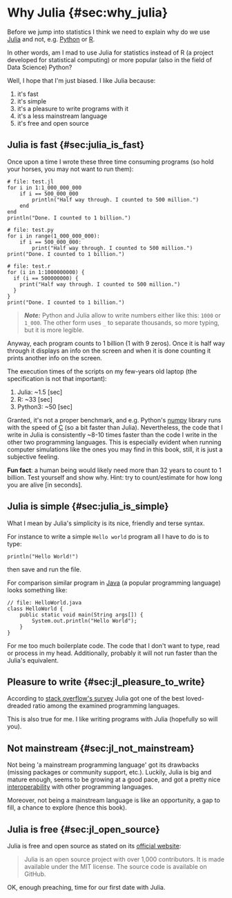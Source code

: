 # Why Julia {#sec:why_julia}

Before we jump into statistics I think we need to explain why do we use
[Julia](https://julialang.org/) and not, e.g. [Python](https://www.python.org/)
or [R](https://www.r-project.org/).

In other words, am I mad to use Julia for statistics instead of R (a project
developed for statistical computing) or more popular (also in the field of Data
Science) Python?

Well, I hope that I'm just biased. I like Julia because:

1. it's fast
2. it's simple
3. it's a pleasure to write programs with it
4. it's a less mainstream language
5. it's free and open source

## Julia is fast {#sec:julia_is_fast}

Once upon a time I wrote these three time consuming programs (so hold your
horses, you may not want to run them):

```
# file: test.jl
for i in 1:1_000_000_000
	if i == 500_000_000
		println("Half way through. I counted to 500 million.")
	end
end
println("Done. I counted to 1 billion.")
```

```
# file: test.py
for i in range(1_000_000_000):
	if i == 500_000_000:
		print("Half way through. I counted to 500 million.")
print("Done. I counted to 1 billion.")
```

```
# file: test.r
for (i in 1:1000000000) {
  if (i == 500000000) {
    print("Half way through. I counted to 500 million.")
  }
}
print("Done. I counted to 1 billion.")
```

> **_Note:_** Python and Julia allow to write numbers either like this: `1000`
> or `1_000`. The other form uses `_` to separate thousands, so more typing, but
> it is more legible.

Anyway, each program counts to 1 billion (1 with 9 zeros). Once it is half way
through it displays an info on the screen and when it is done counting it prints
another info on the screen.

The execution times of the scripts on my few-years old laptop (the specification
is not that important):

1. Julia: ~1.5 [sec]
2. R: ~33 [sec]
3. Python3: ~50 [sec]

Granted, it's not a proper benchmark, and e.g. Python's
[numpy](https://github.com/numpy/numpy) library runs with the speed of
[C](https://en.wikipedia.org/wiki/C_(programming_language)) (so a bit faster
than Julia). Nevertheless, the code that I write in Julia is consistently ~8-10
times faster than the code I write in the other two programming languages. This
is especially evident when running computer simulations like the ones you may
find in this book, still, it is just a subjective feeling.

**Fun fact**: a human being would likely need more than 32 years to count to 1
billion.  Test yourself and show why. Hint: try to count/estimate for how long
you are alive [in seconds].

## Julia is simple {#sec:julia_is_simple}

What I mean by Julia's simplicity is its nice, friendly and terse syntax.

For instance to write a simple `Hello world` program all I have to do is to type:

```
println("Hello World!")
```

then save and run the file.

For comparison similar program in
[Java](https://en.wikipedia.org/wiki/Java_(programming_language)) (a popular
programming language) looks something like:

```
// file: HelloWorld.java
class HelloWorld {
    public static void main(String args[]) {
        System.out.println("Hello World");
    }
}
```

For me too much boilerplate code. The code that I don't want to type, read or
process in my head. Additionally, probably it will not run faster than the
Julia's equivalent.

## Pleasure to write {#sec:jl_pleasure_to_write}

According to [stack overflow's
survey](https://survey.stackoverflow.co/2022/#section-most-loved-dreaded-and-wanted-programming-scripting-and-markup-languages)
Julia got one of the best loved-dreaded ratio among the examined programming
languages.

This is also true for me. I like writing programs with Julia (hopefully so will
you).

## Not mainstream {#sec:jl_not_mainstream}

Not being 'a mainstream programming language' got its drawbacks (missing
packages or community support, etc.). Luckily, Julia is big and mature enough,
seems to be growing at a good pace, and got a pretty nice
[interoperability](https://forem.julialang.org/ifihan/interoperability-in-julia-1m26)
with other programming languages.

Moreover, not being a mainstream language is like an opportunity, a gap to fill,
a chance to explore (hence this book).

## Julia is free {#sec:jl_open_source}

Julia is free and open source as stated on its [official
website](https://julialang.org/):

> Julia is an open source project with over 1,000 contributors. It is made
> available under the MIT license. The source code is available on GitHub.

OK, enough preaching, time for our first date with Julia.
